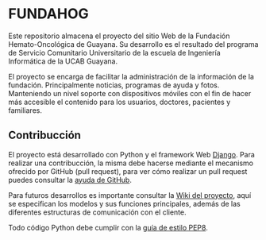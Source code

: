 FUNDAHOG
========

Este repositorio almacena el proyecto del sitio Web de la Fundación Hemato-Oncológica de Guayana. Su desarrollo es el resultado del programa de Servicio Comunitario Universitario de la escuela de Ingeniería Informática de la UCAB Guayana.

El proyecto se encarga de facilitar la administración de la información de la fundación. Principalmente noticias, programas de ayuda y fotos. Manteniendo un nivel soporte con dispositivos móviles con el fin de hacer más accesible el contenido para los usuarios, doctores, pacientes y familiares.

Contribucción
-------------
El proyecto está desarrollado con Python y el framework Web [Django](https://www.djangoproject.com/). Para realizar una contribucción, la misma debe hacerse mediante el mecanismo ofrecido por GitHub (pull request), para ver cómo realizar un pull request puedes consultar la [ayuda de GitHub](https://help.github.com/articles/creating-a-pull-request).

Para futuros desarrollos es importante consultar la [Wiki del proyecto](../wiki/), aquí se especifican los modelos y sus funciones principales, además de las diferentes estructuras de comunicación con el cliente.

Todo código Python debe cumplir con la [guía de estilo PEP8](http://www.python.org/dev/peps/pep-0008/).
